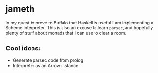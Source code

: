 # jameth

In my quest to prove to Buffalo that Haskell is useful I am implementing a
Scheme interpreter. This is also an excuse to learn `parsec`, and hopefully
plenty of stuff about monads that I can use to clear a room.

## Cool ideas:
- Generate parsec code from prolog
- Interpreter as an Arrow instance
